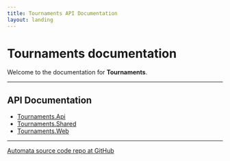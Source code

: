 ```yaml
---
title: Tournaments API Documentation
layout: landing
---
```


# Tournaments documentation

Welcome to the documentation for **Tournaments**.

---


## API Documentation

- [Tournaments.Api](xref:Tournaments.Api)  
- [Tournaments.Shared](xref:Tournaments.Shared)
- [Tournaments.Web](xref:Tournaments.Web)  

---
[Automata source code repo at GitHub](https://github.com/HexMerlin/Tournaments)

